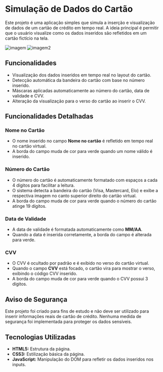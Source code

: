 # Simulação de Dados do Cartão

Este projeto é uma aplicação simples que simula a inserção e visualização de dados de um cartão de crédito em tempo real. A ideia principal é permitir que o usuário visualize como os dados inseridos são refletidos em um cartão fictício na tela.

![imagem](https://github.com/user-attachments/assets/ea3c9bb5-1210-43cc-8518-132f8542f55d) ![imagem2](https://github.com/user-attachments/assets/d3b24ef8-8b40-473c-bafc-1019b44f09e9)

## Funcionalidades

- Visualização dos dados inseridos em tempo real no layout do cartão.
- Detecção automática da bandeira do cartão com base no número inserido.
- Máscaras aplicadas automaticamente ao número do cartão, data de validade e CVV.
- Alteração da visualização para o verso do cartão ao inserir o CVV.

## Funcionalidades Detalhadas

### Nome no Cartão
- O nome inserido no campo **Nome no cartão** é refletido em tempo real no cartão virtual.
- A borda do campo muda de cor para verde quando um nome válido é inserido.

### Número do Cartão
- O número do cartão é automaticamente formatado com espaços a cada 4 dígitos para facilitar a leitura.
- O sistema detecta a bandeira do cartão (Visa, Mastercard, Elo) e exibe a respectiva imagem no canto superior direito do cartão virtual.
- A borda do campo muda de cor para verde quando o número do cartão atinge 19 dígitos.

### Data de Validade
- A data de validade é formatada automaticamente como **MM/AA**.
- Quando a data é inserida corretamente, a borda do campo é alterada para verde.

### CVV
- O CVV é ocultado por padrão e é exibido no verso do cartão virtual.
- Quando o campo **CVV** está focado, o cartão vira para mostrar o verso, exibindo o código CVV inserido.
- A borda do campo muda de cor para verde quando o CVV possui 3 dígitos.

## Aviso de Segurança
Este projeto foi criado para fins de estudo e não deve ser utilizado para inserir informações reais de cartão de crédito. Nenhuma medida de segurança foi implementada para proteger os dados sensíveis.

## Tecnologias Utilizadas

- **HTML5:** Estrutura da página.
- **CSS3:** Estilização básica da página.
- **JavaScript:** Manipulação do DOM para refletir os dados inseridos nos inputs.
